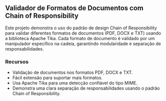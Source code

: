 ## Validador de Formatos de Documentos com Chain of Responsibility

Este projeto demonstra o uso do padrão de design Chain of Responsibility para validar diferentes formatos de documentos (PDF, DOCX e TXT) usando a biblioteca Apache Tika. Cada formato de documento é validado por um manipulador específico na cadeia, garantindo modularidade e separação de responsabilidades.

### Recursos
-	Validação de documentos nos formatos PDF, DOCX e TXT.
-	Fácil extensão para suportar mais formatos.
-	Usa Apache Tika para uma detecção confiável do tipo MIME.
-	Demonstra uma clara separação de responsabilidades usando o padrão Chain of Responsibility.
